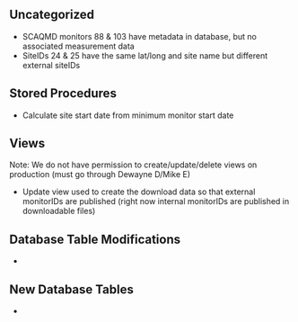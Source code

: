 
## Uncategorized
- SCAQMD monitors 88 & 103 have metadata in database, but no associated measurement data
- SiteIDs 24 & 25 have the same lat/long and site name but different external siteIDs

## Stored Procedures
- Calculate site start date from minimum monitor start date


## Views
Note: We do not have permission to create/update/delete views on production (must go through Dewayne D/Mike E)
- Update view used to create the download data so that external monitorIDs are published (right now internal monitorIDs are published in downloadable files)


## Database Table Modifications
-

## New Database Tables
-



